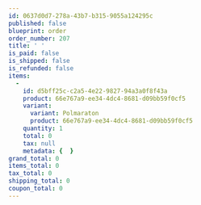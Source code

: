 ```yaml
---
id: 0637d0d7-278a-43b7-b315-9055a124295c
published: false
blueprint: order
order_number: 207
title: ' '
is_paid: false
is_shipped: false
is_refunded: false
items:
  -
    id: d5bff25c-c2a5-4e22-9827-94a3a0f8f43a
    product: 66e767a9-ee34-4dc4-8681-d09bb59f0cf5
    variant:
      variant: Polmaraton
      product: 66e767a9-ee34-4dc4-8681-d09bb59f0cf5
    quantity: 1
    total: 0
    tax: null
    metadata: {  }
grand_total: 0
items_total: 0
tax_total: 0
shipping_total: 0
coupon_total: 0
---
```

